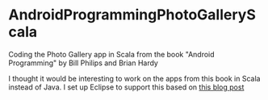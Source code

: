 AndroidProgrammingPhotoGalleryScala
===================================

Coding the Photo Gallery app in Scala from the book "Android Programming" by Bill Philips and Brian Hardy

I thought it would be interesting to work on the apps from this book in Scala instead of
Java. I set up Eclipse to support this based on [this blog post](http://engineering.linkedin.com/incubator/technology-behind-eatin-android-apps-scala-ios-apps-and-play-framework-web-services)
